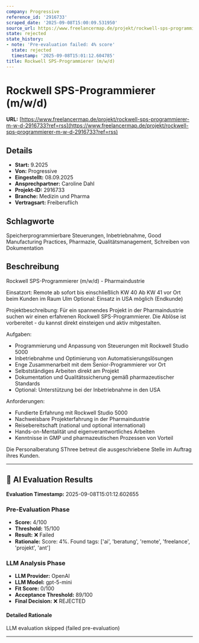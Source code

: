 ```yaml
---
company: Progressive
reference_id: '2916733'
scraped_date: '2025-09-08T15:00:09.531950'
source_url: https://www.freelancermap.de/projekt/rockwell-sps-programmierer-m-w-d-2916733?ref=rss
state: rejected
state_history:
- note: 'Pre-evaluation failed: 4% score'
  state: rejected
  timestamp: '2025-09-08T15:01:12.604785'
title: Rockwell SPS-Programmierer (m/w/d)
---
```



# Rockwell SPS-Programmierer (m/w/d)
**URL:** [https://www.freelancermap.de/projekt/rockwell-sps-programmierer-m-w-d-2916733?ref=rss](https://www.freelancermap.de/projekt/rockwell-sps-programmierer-m-w-d-2916733?ref=rss)
## Details
- **Start:** 9.2025
- **Von:** Progressive
- **Eingestellt:** 08.09.2025
- **Ansprechpartner:** Caroline Dahl
- **Projekt-ID:** 2916733
- **Branche:** Medizin und Pharma
- **Vertragsart:** Freiberuflich

## Schlagworte
Speicherprogrammierbare Steuerungen, Inbetriebnahme, Good Manufacturing Practices, Pharmazie, Qualitätsmanagement, Schreiben von Dokumentation

## Beschreibung
Rockwell SPS-Programmierer (m/w/d) - Pharmaindustrie

Einsatzort: Remote ab sofort bis einschließlich KW 40
Ab KW 41 vor Ort beim Kunden im Raum Ulm
Optional: Einsatz in USA möglich (Endkunde)

Projektbeschreibung: Für ein spannendes Projekt in der Pharmaindustrie suchen wir einen erfahrenen Rockwell SPS-Programmierer. Die Ablöse ist vorbereitet - du kannst direkt einsteigen und aktiv mitgestalten.

Aufgaben:
- Programmierung und Anpassung von Steuerungen mit Rockwell Studio 5000
- Inbetriebnahme und Optimierung von Automatisierungslösungen
- Enge Zusammenarbeit mit dem Senior-Programmierer vor Ort
- Selbstständiges Arbeiten direkt am Projekt
- Dokumentation und Qualitätssicherung gemäß pharmazeutischer Standards
- Optional: Unterstützung bei der Inbetriebnahme in den USA

Anforderungen:
- Fundierte Erfahrung mit Rockwell Studio 5000
- Nachweisbare Projekterfahrung in der Pharmaindustrie
- Reisebereitschaft (national und optional international)
- Hands-on-Mentalität und eigenverantwortliches Arbeiten
- Kenntnisse in GMP und pharmazeutischen Prozessen von Vorteil

Die Personalberatung SThree betreut die ausgeschriebene Stelle im Auftrag ihres Kunden.

---

## 🤖 AI Evaluation Results

**Evaluation Timestamp:** 2025-09-08T15:01:12.602655

### Pre-Evaluation Phase
- **Score:** 4/100
- **Threshold:** 15/100
- **Result:** ❌ Failed
- **Rationale:** Score: 4%. Found tags: ['ai', 'beratung', 'remote', 'freelance', 'projekt', 'ant']

### LLM Analysis Phase
- **LLM Provider:** OpenAI
- **LLM Model:** gpt-5-mini
- **Fit Score:** 0/100
- **Acceptance Threshold:** 89/100
- **Final Decision:** ❌ REJECTED

#### Detailed Rationale
LLM evaluation skipped (failed pre-evaluation)

---
